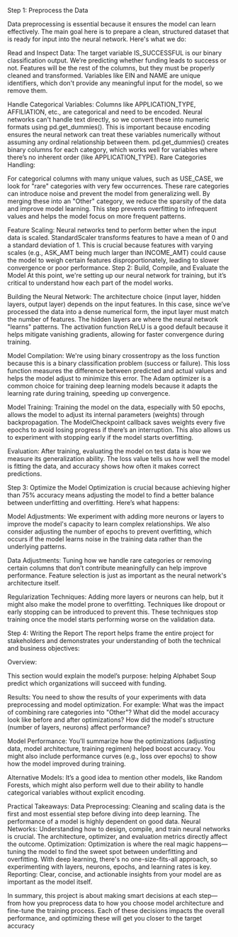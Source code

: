 Step 1: Preprocess the Data

Data preprocessing is essential because it ensures the model can learn effectively. The main goal here is to prepare a clean, structured dataset that is ready for input into the neural network. Here's what we do:

Read and Inspect Data:
The target variable IS_SUCCESSFUL is our binary classification output. We’re predicting whether funding leads to success or not.
Features will be the rest of the columns, but they must be properly cleaned and transformed. Variables like EIN and NAME are unique identifiers, which don't provide any meaningful input for the model, so we remove them.

Handle Categorical Variables:
Columns like APPLICATION_TYPE, AFFILIATION, etc., are categorical and need to be encoded. Neural networks can't handle text directly, so we convert these into numeric formats using pd.get_dummies().
This is important because encoding ensures the neural network can treat these variables numerically without assuming any ordinal relationship between them. pd.get_dummies() creates binary columns for each category, which works well for variables where there’s no inherent order (like APPLICATION_TYPE).
Rare Categories Handling:

For categorical columns with many unique values, such as USE_CASE, we look for "rare" categories with very few occurrences. These rare categories can introduce noise and prevent the model from generalizing well. By merging these into an "Other" category, we reduce the sparsity of the data and improve model learning.
This step prevents overfitting to infrequent values and helps the model focus on more frequent patterns.

Feature Scaling:
Neural networks tend to perform better when the input data is scaled. StandardScaler transforms features to have a mean of 0 and a standard deviation of 1. This is crucial because features with varying scales (e.g., ASK_AMT being much larger than INCOME_AMT) could cause the model to weigh certain features disproportionately, leading to slower convergence or poor performance.
Step 2: Build, Compile, and Evaluate the Model
At this point, we're setting up our neural network for training, but it’s critical to understand how each part of the model works.

Building the Neural Network:
The architecture choice (input layer, hidden layers, output layer) depends on the input features. In this case, since we’ve processed the data into a dense numerical form, the input layer must match the number of features.
The hidden layers are where the neural network "learns" patterns. The activation function ReLU is a good default because it helps mitigate vanishing gradients, allowing for faster convergence during training.

Model Compilation:
We're using binary crossentropy as the loss function because this is a binary classification problem (success or failure). This loss function measures the difference between predicted and actual values and helps the model adjust to minimize this error.
The Adam optimizer is a common choice for training deep learning models because it adapts the learning rate during training, speeding up convergence.

Model Training:
Training the model on the data, especially with 50 epochs, allows the model to adjust its internal parameters (weights) through backpropagation.
The ModelCheckpoint callback saves weights every five epochs to avoid losing progress if there’s an interruption. This also allows us to experiment with stopping early if the model starts overfitting.

Evaluation:
After training, evaluating the model on test data is how we measure its generalization ability. The loss value tells us how well the model is fitting the data, and accuracy shows how often it makes correct predictions.

Step 3: Optimize the Model
Optimization is crucial because achieving higher than 75% accuracy means adjusting the model to find a better balance between underfitting and overfitting. Here’s what happens:

Model Adjustments:
We experiment with adding more neurons or layers to improve the model's capacity to learn complex relationships.
We also consider adjusting the number of epochs to prevent overfitting, which occurs if the model learns noise in the training data rather than the underlying patterns.

Data Adjustments:
Tuning how we handle rare categories or removing certain columns that don’t contribute meaningfully can help improve performance. Feature selection is just as important as the neural network's architecture itself.

Regularization Techniques:
Adding more layers or neurons can help, but it might also make the model prone to overfitting. Techniques like dropout or early stopping can be introduced to prevent this. These techniques stop training once the model starts performing worse on the validation data.

Step 4: Writing the Report
The report helps frame the entire project for stakeholders and demonstrates your understanding of both the technical and business objectives:

Overview:

This section would explain the model’s purpose: helping Alphabet Soup predict which organizations will succeed with funding.

Results:
You need to show the results of your experiments with data preprocessing and model optimization. For example:
What was the impact of combining rare categories into "Other"?
What did the model accuracy look like before and after optimizations?
How did the model's structure (number of layers, neurons) affect performance?

Model Performance:
You’ll summarize how the optimizations (adjusting data, model architecture, training regimen) helped boost accuracy. You might also include performance curves (e.g., loss over epochs) to show how the model improved during training.

Alternative Models:
It’s a good idea to mention other models, like Random Forests, which might also perform well due to their ability to handle categorical variables without explicit encoding.

Practical Takeaways:
Data Preprocessing: Cleaning and scaling data is the first and most essential step before diving into deep learning. The performance of a model is highly dependent on good data.
Neural Networks: Understanding how to design, compile, and train neural networks is crucial. The architecture, optimizer, and evaluation metrics directly affect the outcome.
Optimization: Optimization is where the real magic happens—tuning the model to find the sweet spot between underfitting and overfitting. With deep learning, there's no one-size-fits-all approach, so experimenting with layers, neurons, epochs, and learning rates is key.
Reporting: Clear, concise, and actionable insights from your model are as important as the model itself. 

In summary, this project is about making smart decisions at each step—from how you preprocess data to how you choose model architecture and fine-tune the training process. Each of these decisions impacts the overall performance, and optimizing these will get you closer to the target accuracy